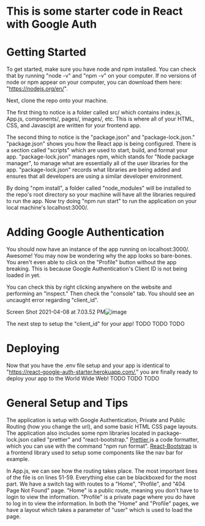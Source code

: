 # This is some starter code in React with Google Auth

# Getting Started

To get started, make sure you have node and npm installed. You can check that by running "node -v" and "npm -v" on your computer.
If no versions of node or npm appear on your computer, you can download them here: "https://nodejs.org/en/".

Next, clone the repo onto your machine.

The first thing to notice is a folder called src/ which contains index.js, App.js, components/, pages/, images/, etc. This is where all of your HTML, CSS, and Javascipt are written for your frontend app.

The second thing to notice is the "package.json" and "package-lock.json." "package.json" shows you how the React app is being configured. There is a section called "scripts" which are used to start, build, and format your app. "package-lock.json" manages npm, which stands for "Node package manager", to manage what are essentially all of the user libraries for the app. "package-lock.json" records what libraries are being added and ensures that all developers are using a similar developer environment.

By doing "npm install", a folder called "node_modules" will be installed to the repo's root directory so your machine will have all the libraries required to run the app.  Now try doing "npm run start" to run the application on your local machine's localhost:3000/.

# Adding Google Authentication

You should now have an instance of the app running on localhost:3000/. Awesome! You may now be wondering why the app looks so bare-bones. You aren't even able to click on the "Profile" button without the app breaking. This is because Google Authentication's Client ID is not being loaded in yet.

You can check this by right clicking anywhere on the website and performing an "inspect." Then check the "console" tab. You should see an uncaught error regarding "client_id".

Screen Shot 2021-04-08 at 7.03.52 PM![image](https://user-images.githubusercontent.com/46038043/114118579-dffb2e00-989d-11eb-8ffb-b53dd417a0b8.png)

The next step to setup the "client_id" for your app! TODO TODO TODO

# Deploying

Now that you have the .env file setup and your app is identical to "https://react-google-auth-starter.herokuapp.com/," you are finally ready to deploy your app to the World Wide Web! TODO TODO TODO

# General Setup and Tips

The application is setup with Google Authentication, Private and Public Routing (how you change the url), and some basic HTML CSS page layouts. The application also includes some npm libraries located in package-lock.json called "prettier" and "react-bootstrap." <a href="https://prettier.io/">Prettier </a> is a code formatter, which you can use with the command "npm run format". <a href="https://react-bootstrap.github.io/">React-Bootstrap</a> is a frontend library used to setup some components like the nav bar for example.

In App.js, we can see how the routing takes place. The most important lines of the file is on lines 51-59. Everything else can be blackboxed for the most part. We have a switch tag with routes to a "Home", "Profile", and "404 Page Not Found" page. "Home" is a public route, meaning you don't have to login to view the information. "Profile" is a private page where you do have to log in to view the information. In both the "Home" and "Profile" pages, we have a layout which takes a parameter of "user" which is used to load the page.
